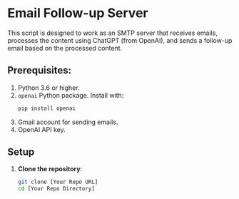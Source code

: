 # Email Follow-up Server

This script is designed to work as an SMTP server that receives emails, processes the content using ChatGPT (from OpenAI), and sends a follow-up email based on the processed content.

## Prerequisites:

1. Python 3.6 or higher.
2. `openai` Python package. Install with:
   ```bash
   pip install openai
3. Gmail account for sending emails.
4. OpenAI API key.   

## Setup

1. **Clone the repository**:
   ```bash
   git clone [Your Repo URL]
   cd [Your Repo Directory]

